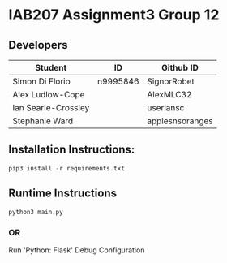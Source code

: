 # IAB207 Assignment3 Group 12
## Developers
| Student             | ID       | Github ID       |
|---------------------|----------|-----------------|
| Simon Di Florio     | n9995846 | SignorRobet     |
| Alex Ludlow-Cope    |          | AlexMLC32       |
| Ian Searle-Crossley |          | useriansc       |
| Stephanie Ward      |          | applesnsoranges |
## Installation Instructions:
    pip3 install -r requirements.txt

## Runtime Instructions
    python3 main.py
### OR

Run 'Python: Flask' Debug Configuration